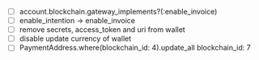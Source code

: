 * [ ] account.blockchain.gateway_implements?(:enable_invoice)
* [ ] enable_intention -> enable_invoice
* [ ] remove secrets, access_token and uri from wallet
* [ ] disable update currency of wallet
* [ ] PaymentAddress.where(blockchain_id: 4).update_all blockchain_id: 7
